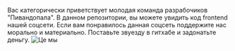 Вас категорически приветствует молодая команда разрабочиков "Пивандопала". В данном репозитории, вы можете увидить код frontend нашей соцсети.
Если вам понравилось данная соцсеть поддержите нас морально и материально. Поставьте звуезду в гитхабе и задонатьте деньгу.
![Це мы](https://sun9-3.userapi.com/impg/f-wnLOUO6U_J4tGC7SzLOoyHF14Kr3joxh_VXQ/SwVX5es496s.jpg?size=1080x1029&quality=95&sign=aa78c96af618de1f259a3d9e17f7b6d2&type=album)